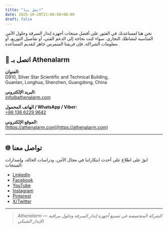 ```yaml
---
title: "اتصل بنا"
date: 2025-10-20T21:00:00+08:00
draft: false
---
```


نحن هنا لمساعدتك في العثور على أفضل منتجات أجهزة إنذار السرقة وحلول الأمن المناسبة لنشاطك التجاري. سواء كنت بحاجة إلى الدعم الفني، أو تفاصيل التوزيع، أو معلومات الشراكة، فإن فريقنا المتمرس جاهز لتقديم المساعدة.

## 📍 اتصل بـ Athenalarm

**العنوان:**  
D910, Silver Star Scientific and Technical Building,  
Guanlan, Longhua, Shenzhen, Guangdong, China  

**البريد الإلكتروني:**  
[info@athenalarm.com](mailto:info@athenalarm.com)

**الهاتف المحمول / WhatsApp / Viber:**  
[+86 136 6229 9642](https://api.whatsapp.com/send?phone=8613662299642)

**الموقع الإلكتروني:**  
[https://athenalarm.com](https://athenalarm.com)

---

## 🌐 تواصل معنا

ابقَ على اطلاع على أحدث ابتكاراتنا في مجال الأمن، ودراسات الحالة، وإصدارات المنتجات:

- [LinkedIn](https://www.linkedin.com/company/athenalarm)
- [Facebook](https://www.facebook.com/athenalarm)
- [YouTube](https://www.youtube.com/@athenalarm3663)
- [Instagram](https://www.instagram.com/athenalarm)
- [Pinterest](https://www.pinterest.com/athenalarm/)
- [X/Twitter](https://x.com/Athenalarm)

---

> _Athenalarm — الشركة المتخصصة في تصنيع أجهزة إنذار السرقة وحلول مراقبة الإنذار الشبكي._
